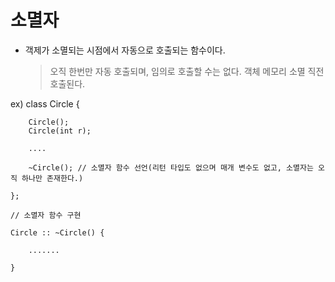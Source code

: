 # 소멸자

- 객제가 소멸되는 시점에서 자동으로 호출되는 함수이다.
    > 오직 한번만 자동 호출되며, 임의로 호출할 수는 없다.
    > 객체 메모리 소멸 직전 호출된다.

ex)
    class Circle {

        Circle();
        Circle(int r);

        ....

        ~Circle(); // 소멸자 함수 선언(리턴 타입도 없으며 매개 변수도 없고, 소멸자는 오직 하나만 존재한다.)

    };

    // 소멸자 함수 구현

    Circle :: ~Circle() {

        .......

    }
